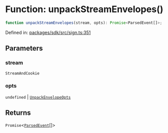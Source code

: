 # Function: unpackStreamEnvelopes()

```ts
function unpackStreamEnvelopes(stream, opts): Promise<ParsedEvent[]>;
```

Defined in: [packages/sdk/src/sign.ts:351](https://github.com/towns-protocol/towns/blob/0db1fd0ac7258e8db8cedfb6183e8eade8284fa1/packages/sdk/src/sign.ts#L351)

## Parameters

### stream

`StreamAndCookie`

### opts

`undefined` | [`UnpackEnvelopeOpts`](../interfaces/UnpackEnvelopeOpts.md)

## Returns

`Promise`\<[`ParsedEvent`](../interfaces/ParsedEvent.md)[]\>
